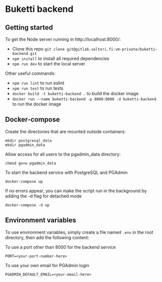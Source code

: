 # Buketti backend

## Getting started

To get the Node server running in http://localhost:8000/:

* Clone this repo `git clone git@gitlab.valtori.fi:vm-private/buketti-backend.git`
* `npm install` to install all required dependencies
* `npm run dev` to start the local server

Other useful commands:

* `npm run lint` to run eslint
* `npm run test` to run tests
* `docker build -t buketti-backend .` to build the docker image
* `docker run --name buketti-backend -p 8000:8000 -d buketti-backend` to run 
  the docker image  

## Docker-compose

Create the directories that are mounted outside containers:

```
mkdir postgresql_data
mkdir pgadmin_data
```

Allow access for all users to the pgadmin_data directory:

```
chmod go+w pgadmin_data
```

To start the backend service with PostgreSQL and PGAdmin

```
docker-compose up
```

If no errors appear, you can make the script run in the background by adding 
the -d flag for detached mode

```
docker-compose -d up
```

## Environment variables

To use environment variables, simply create a file named `.env` in the root 
directory, then add the following content:

To use a port other than 8000 for the backend service

```
PORT=<your-port-number-here>
```

To use your own email for PGAdmin login

```
PGADMIN_DEFAULT_EMAIL=<your-email-here>
```
